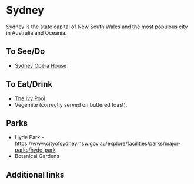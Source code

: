 # Sydney

Sydney is the state capital of New South Wales and the most populous city in Australia and Oceania.

## To See/Do

* [Sydney Opera House](https://www.sydneyoperahouse.com)

## To Eat/Drink

* [The Ivy Pool](https://merivale.com/venues/poolclub/)
* Vegemite (correctly served on buttered toast).

## Parks 

* Hyde Park - https://www.cityofsydney.nsw.gov.au/explore/facilities/parks/major-parks/hyde-park
* Botanical Gardens

## Additional links

